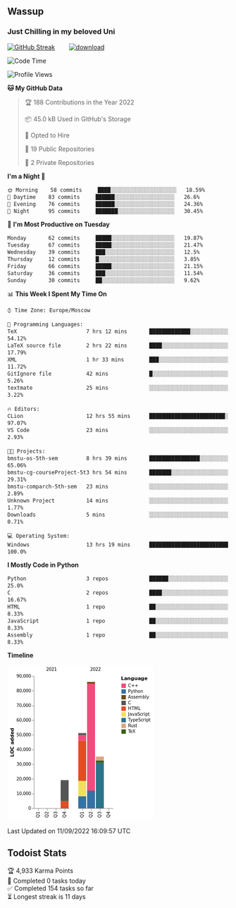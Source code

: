 ## Wassup 
### Just Chilling in my beloved Uni 

<!--
-->

[![GitHub Streak](http://github-readme-streak-stats.herokuapp.com?user=archeoss&theme=shades-of-purple&hide_border=true&date_format=j%20M%5B%20Y%5D)](https://git.io/streak-stats)&nbsp;&nbsp;&nbsp;&nbsp;&nbsp;&nbsp;&nbsp;&nbsp;[![download](https://user-images.githubusercontent.com/68448737/147796309-d8b65b1d-4dde-40d9-b03a-2b42aaa6cd43.jpeg)
](http://bmstu.ru/)

<!--START_SECTION:waka-->
![Code Time](http://img.shields.io/badge/Code%20Time-524%20hrs%2027%20mins-blue)

![Profile Views](http://img.shields.io/badge/Profile%20Views-1-blue)

**🐱 My GitHub Data** 

> 🏆 188 Contributions in the Year 2022
 > 
> 📦 45.0 kB Used in GitHub's Storage 
 > 
> 💼 Opted to Hire
 > 
> 📜 19 Public Repositories 
 > 
> 🔑 2 Private Repositories  
 > 
**I'm a Night 🦉** 

```text
🌞 Morning    58 commits     ████░░░░░░░░░░░░░░░░░░░░░   18.59% 
🌆 Daytime    83 commits     ██████░░░░░░░░░░░░░░░░░░░   26.6% 
🌃 Evening    76 commits     ██████░░░░░░░░░░░░░░░░░░░   24.36% 
🌙 Night      95 commits     ███████░░░░░░░░░░░░░░░░░░   30.45%

```
📅 **I'm Most Productive on Tuesday** 

```text
Monday       62 commits     █████░░░░░░░░░░░░░░░░░░░░   19.87% 
Tuesday      67 commits     █████░░░░░░░░░░░░░░░░░░░░   21.47% 
Wednesday    39 commits     ███░░░░░░░░░░░░░░░░░░░░░░   12.5% 
Thursday     12 commits     █░░░░░░░░░░░░░░░░░░░░░░░░   3.85% 
Friday       66 commits     █████░░░░░░░░░░░░░░░░░░░░   21.15% 
Saturday     36 commits     ███░░░░░░░░░░░░░░░░░░░░░░   11.54% 
Sunday       30 commits     ██░░░░░░░░░░░░░░░░░░░░░░░   9.62%

```


📊 **This Week I Spent My Time On** 

```text
⌚︎ Time Zone: Europe/Moscow

💬 Programming Languages: 
TeX                      7 hrs 12 mins       █████████████░░░░░░░░░░░░   54.12% 
LaTeX source file        2 hrs 22 mins       ████░░░░░░░░░░░░░░░░░░░░░   17.79% 
XML                      1 hr 33 mins        ███░░░░░░░░░░░░░░░░░░░░░░   11.72% 
GitIgnore file           42 mins             █░░░░░░░░░░░░░░░░░░░░░░░░   5.26% 
textmate                 25 mins             ░░░░░░░░░░░░░░░░░░░░░░░░░   3.22%

🔥 Editors: 
CLion                    12 hrs 55 mins      ████████████████████████░   97.07% 
VS Code                  23 mins             ░░░░░░░░░░░░░░░░░░░░░░░░░   2.93%

🐱‍💻 Projects: 
bmstu-os-5th-sem         8 hrs 39 mins       ████████████████░░░░░░░░░   65.06% 
bmstu-cg-courseProject-5t3 hrs 54 mins       ███████░░░░░░░░░░░░░░░░░░   29.31% 
bmstu-comparch-5th-sem   23 mins             ░░░░░░░░░░░░░░░░░░░░░░░░░   2.89% 
Unknown Project          14 mins             ░░░░░░░░░░░░░░░░░░░░░░░░░   1.77% 
Downloads                5 mins              ░░░░░░░░░░░░░░░░░░░░░░░░░   0.71%

💻 Operating System: 
Windows                  13 hrs 19 mins      █████████████████████████   100.0%

```

**I Mostly Code in Python** 

```text
Python                   3 repos             ██████░░░░░░░░░░░░░░░░░░░   25.0% 
C                        2 repos             ████░░░░░░░░░░░░░░░░░░░░░   16.67% 
HTML                     1 repo              ██░░░░░░░░░░░░░░░░░░░░░░░   8.33% 
JavaScript               1 repo              ██░░░░░░░░░░░░░░░░░░░░░░░   8.33% 
Assembly                 1 repo              ██░░░░░░░░░░░░░░░░░░░░░░░   8.33%

```


**Timeline**

![Chart not found](https://raw.githubusercontent.com/archeoss/archeoss/master/charts/bar_graph.png) 


 Last Updated on 11/09/2022 16:09:57 UTC
<!--END_SECTION:waka-->

## Todoist Stats

<!-- TODO-IST:START -->
🏆  4,933 Karma Points           
🌸  Completed 0 tasks today           
✅  Completed 154 tasks so far           
⏳  Longest streak is 11 days
<!-- TODO-IST:END -->
